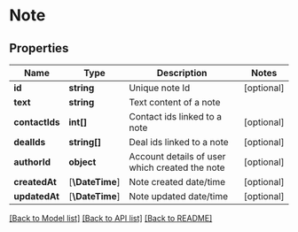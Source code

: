 # Note

## Properties
Name | Type | Description | Notes
------------ | ------------- | ------------- | -------------
**id** | **string** | Unique note Id | [optional] 
**text** | **string** | Text content of a note | 
**contactIds** | **int[]** | Contact ids linked to a note | [optional] 
**dealIds** | **string[]** | Deal ids linked to a note | [optional] 
**authorId** | **object** | Account details of user which created the note | [optional] 
**createdAt** | [**\DateTime**] | Note created date/time | [optional] 
**updatedAt** | [**\DateTime**] | Note updated date/time | [optional] 

[[Back to Model list]](../../README.md#documentation-for-models) [[Back to API list]](../../README.md#documentation-for-api-endpoints) [[Back to README]](../../README.md)



